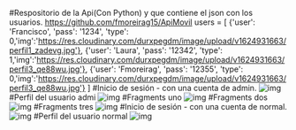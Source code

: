 #Respositorio de la Api(Con Python) y que contiene el json con los usuarios.
https://github.com/fmoreirag15/ApiMovil
users = [
    {'user': 'Francisco', 'pass': '1234', 'type': 0,'img':'https://res.cloudinary.com/durxpegdm/image/upload/v1624931663/perfil1_zadevg.jpg'},
    {'user': 'Laura', 'pass': '12342', 'type': 1,'img':'https://res.cloudinary.com/durxpegdm/image/upload/v1624931663/perfil3_qe88wu.jpg'},
    {'user': 'Fmoreirag', 'pass': '12355', 'type': 0,'img':'https://res.cloudinary.com/durxpegdm/image/upload/v1624931663/perfil3_qe88wu.jpg'}
]
#Inicio de sesión - con una cuenta de admin.
![img](https://github.com/fmoreirag15/menu/blob/master/img/1.jpeg)
#Perfil del usuario admi
![img](https://github.com/fmoreirag15/menu/blob/master/img/2.jpeg)
#Fragments uno 
![img](https://github.com/fmoreirag15/menu/blob/master/img/3.jpeg)
#Fragments dos
![img](https://github.com/fmoreirag15/menu/blob/master/img/5.jpeg)
#Fragments tres
![img](https://github.com/fmoreirag15/menu/blob/master/img/5.jpeg)
#Inicio de sesión - con una cuenta de normal.
![img](https://github.com/fmoreirag15/menu/blob/master/img/7.jpeg)
#Perfil del usuario normal
![img](https://github.com/fmoreirag15/menu/blob/master/img/8.jpeg)
